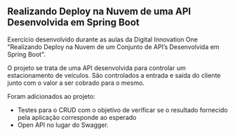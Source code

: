 <h2> Realizando Deploy na Nuvem de uma API Desenvolvida em Spring Boot </h2>
Exercício desenvolvido durante as aulas da Digital Innovation One "Realizando Deploy na Nuvem de um Conjunto de API’s Desenvolvida em Spring Boot". 

O projeto se trata de uma API desenvolvida para controlar um estacionamento de veículos. São controlados a entrada e saída do cliente junto com o valor a ser cobrado para o mesmo.

Foram adicionados ao projeto:
<ul>
    <li>Testes para o CRUD com o objetivo de verificar se o resultado fornecido pela aplicação corresponde ao esperado</li>
    <li>Open API no lugar do Swagger.</li>
</ul>